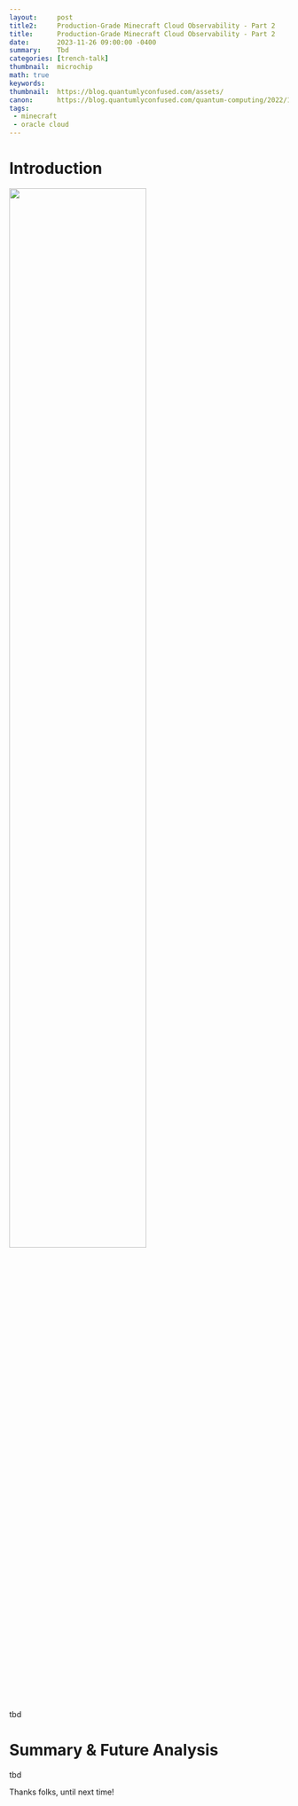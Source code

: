 ```yaml
---
layout:     post
title2:     Production-Grade Minecraft Cloud Observability - Part 2
title:      Production-Grade Minecraft Cloud Observability - Part 2
date:       2023-11-26 09:00:00 -0400
summary:    Tbd 
categories: [trench-talk]
thumbnail:  microchip
math: true
keywords:   
thumbnail:  https://blog.quantumlyconfused.com/assets/
canon:      https://blog.quantumlyconfused.com/quantum-computing/2022/11/22/mc-cloud-observability
tags:
 - minecraft
 - oracle cloud
---
```


<h1>Introduction</h1>

<p>
<img width="70%" height="70%" src="{{ '/assets/tbd' | relative_url }}">
</p>

tbd

<h1>Summary & Future Analysis</h1>

tbd

Thanks folks, until next time!